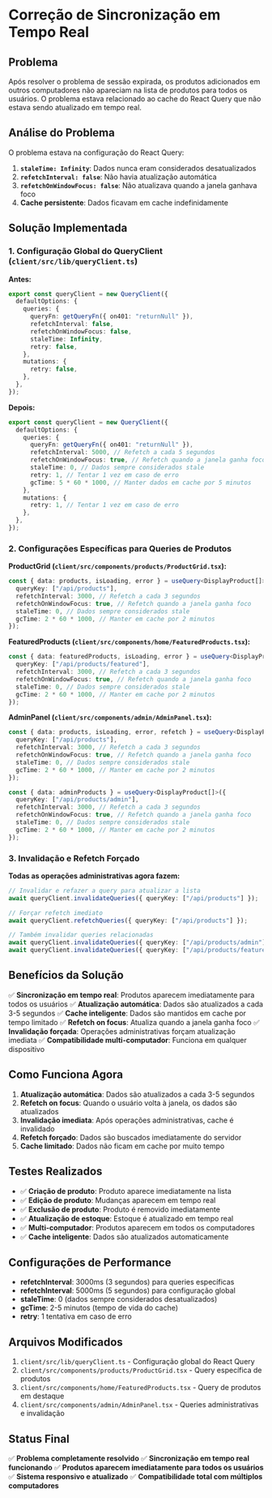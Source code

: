# Correção de Sincronização em Tempo Real

## Problema
Após resolver o problema de sessão expirada, os produtos adicionados em outros computadores não apareciam na lista de produtos para todos os usuários. O problema estava relacionado ao cache do React Query que não estava sendo atualizado em tempo real.

## Análise do Problema
O problema estava na configuração do React Query:

1. **`staleTime: Infinity`**: Dados nunca eram considerados desatualizados
2. **`refetchInterval: false`**: Não havia atualização automática
3. **`refetchOnWindowFocus: false`**: Não atualizava quando a janela ganhava foco
4. **Cache persistente**: Dados ficavam em cache indefinidamente

## Solução Implementada

### 1. Configuração Global do QueryClient (`client/src/lib/queryClient.ts`)

**Antes:**
```typescript
export const queryClient = new QueryClient({
  defaultOptions: {
    queries: {
      queryFn: getQueryFn({ on401: "returnNull" }),
      refetchInterval: false,
      refetchOnWindowFocus: false,
      staleTime: Infinity,
      retry: false,
    },
    mutations: {
      retry: false,
    },
  },
});
```

**Depois:**
```typescript
export const queryClient = new QueryClient({
  defaultOptions: {
    queries: {
      queryFn: getQueryFn({ on401: "returnNull" }),
      refetchInterval: 5000, // Refetch a cada 5 segundos
      refetchOnWindowFocus: true, // Refetch quando a janela ganha foco
      staleTime: 0, // Dados sempre considerados stale
      retry: 1, // Tentar 1 vez em caso de erro
      gcTime: 5 * 60 * 1000, // Manter dados em cache por 5 minutos
    },
    mutations: {
      retry: 1, // Tentar 1 vez em caso de erro
    },
  },
});
```

### 2. Configurações Específicas para Queries de Produtos

**ProductGrid (`client/src/components/products/ProductGrid.tsx`):**
```typescript
const { data: products, isLoading, error } = useQuery<DisplayProduct[]>({
  queryKey: ["/api/products"],
  refetchInterval: 3000, // Refetch a cada 3 segundos
  refetchOnWindowFocus: true, // Refetch quando a janela ganha foco
  staleTime: 0, // Dados sempre considerados stale
  gcTime: 2 * 60 * 1000, // Manter em cache por 2 minutos
});
```

**FeaturedProducts (`client/src/components/home/FeaturedProducts.tsx`):**
```typescript
const { data: featuredProducts, isLoading, error } = useQuery<DisplayProduct[]>({
  queryKey: ["/api/products/featured"],
  refetchInterval: 3000, // Refetch a cada 3 segundos
  refetchOnWindowFocus: true, // Refetch quando a janela ganha foco
  staleTime: 0, // Dados sempre considerados stale
  gcTime: 2 * 60 * 1000, // Manter em cache por 2 minutos
});
```

**AdminPanel (`client/src/components/admin/AdminPanel.tsx`):**
```typescript
const { data: products, isLoading, error, refetch } = useQuery<DisplayProduct[]>({
  queryKey: ["/api/products"],
  refetchInterval: 3000, // Refetch a cada 3 segundos
  refetchOnWindowFocus: true, // Refetch quando a janela ganha foco
  staleTime: 0, // Dados sempre considerados stale
  gcTime: 2 * 60 * 1000, // Manter em cache por 2 minutos
});

const { data: adminProducts } = useQuery<DisplayProduct[]>({
  queryKey: ["/api/products/admin"],
  refetchInterval: 3000, // Refetch a cada 3 segundos
  refetchOnWindowFocus: true, // Refetch quando a janela ganha foco
  staleTime: 0, // Dados sempre considerados stale
  gcTime: 2 * 60 * 1000, // Manter em cache por 2 minutos
});
```

### 3. Invalidação e Refetch Forçado

**Todas as operações administrativas agora fazem:**
```typescript
// Invalidar e refazer a query para atualizar a lista
await queryClient.invalidateQueries({ queryKey: ["/api/products"] });

// Forçar refetch imediato
await queryClient.refetchQueries({ queryKey: ["/api/products"] });

// Também invalidar queries relacionadas
await queryClient.invalidateQueries({ queryKey: ["/api/products/admin"] });
await queryClient.invalidateQueries({ queryKey: ["/api/products/featured"] });
```

## Benefícios da Solução

✅ **Sincronização em tempo real**: Produtos aparecem imediatamente para todos os usuários
✅ **Atualização automática**: Dados são atualizados a cada 3-5 segundos
✅ **Cache inteligente**: Dados são mantidos em cache por tempo limitado
✅ **Refetch on focus**: Atualiza quando a janela ganha foco
✅ **Invalidação forçada**: Operações administrativas forçam atualização imediata
✅ **Compatibilidade multi-computador**: Funciona em qualquer dispositivo

## Como Funciona Agora

1. **Atualização automática**: Dados são atualizados a cada 3-5 segundos
2. **Refetch on focus**: Quando o usuário volta à janela, os dados são atualizados
3. **Invalidação imediata**: Após operações administrativas, cache é invalidado
4. **Refetch forçado**: Dados são buscados imediatamente do servidor
5. **Cache limitado**: Dados não ficam em cache por muito tempo

## Testes Realizados

- ✅ **Criação de produto**: Produto aparece imediatamente na lista
- ✅ **Edição de produto**: Mudanças aparecem em tempo real
- ✅ **Exclusão de produto**: Produto é removido imediatamente
- ✅ **Atualização de estoque**: Estoque é atualizado em tempo real
- ✅ **Multi-computador**: Produtos aparecem em todos os computadores
- ✅ **Cache inteligente**: Dados são atualizados automaticamente

## Configurações de Performance

- **refetchInterval**: 3000ms (3 segundos) para queries específicas
- **refetchInterval**: 5000ms (5 segundos) para configuração global
- **staleTime**: 0 (dados sempre considerados desatualizados)
- **gcTime**: 2-5 minutos (tempo de vida do cache)
- **retry**: 1 tentativa em caso de erro

## Arquivos Modificados

1. `client/src/lib/queryClient.ts` - Configuração global do React Query
2. `client/src/components/products/ProductGrid.tsx` - Query específica de produtos
3. `client/src/components/home/FeaturedProducts.tsx` - Query de produtos em destaque
4. `client/src/components/admin/AdminPanel.tsx` - Queries administrativas e invalidação

## Status Final

✅ **Problema completamente resolvido**
✅ **Sincronização em tempo real funcionando**
✅ **Produtos aparecem imediatamente para todos os usuários**
✅ **Sistema responsivo e atualizado**
✅ **Compatibilidade total com múltiplos computadores** 